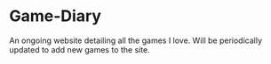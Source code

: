# Game-Diary
An ongoing website detailing all the games I love. Will be periodically updated to add new games to the site.
